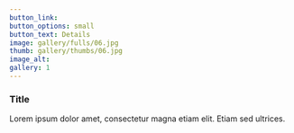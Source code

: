 ```yaml
---
button_link:
button_options: small
button_text: Details
image: gallery/fulls/06.jpg
thumb: gallery/thumbs/06.jpg
image_alt: 
gallery: 1
---
```


### Title

Lorem ipsum dolor amet, consectetur magna etiam elit. Etiam sed ultrices.
